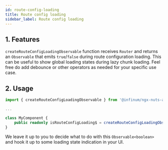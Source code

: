 ```yaml
---
id: route-config-loading
title: Route config loading
sidebar_label: Route config loading
---
```


## 1. Features

`createRouteConfigLoadingObservable` function receives `Router` and returns an `Observable` that emits `true`/`false` during route configuration loading. This can be useful to show global loading states during lazy chunk loading. Feel free do add debounce or other operators as needed for your specific use case.

## 2. Usage

```ts
import { createRouteConfigLoadingObservable } from '@infinum/ngx-nuts-and-bolts';

...

class MyComponent {
	public readonly isRouteConfigLoading$ = createRouteConfigLoadingObservable(this.router);
}
```

We leave it up to you to decide what to do with this `Observable<boolean>` and hook it up to some loading state indication in your UI.
